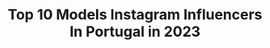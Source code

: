 ---
title: Top 10 Models Instagram Influencers In Portugal in 2023
description: >-
  Find top models Instagram influencers in Portugal in 2023. Most popular hashtags: #ootd #happy #smile.
platform: Instagram
hits: 99
text_top: Discover the top-rated Instagram profiles on inBeat.
text_bottom: Our database aggregates 99 Instagram influencers like this in Portugal for you to collaborate.
profiles:
  - username: "prazeresm"
    fullname: >-
      Mariana Prazeres
    bio: >-
      Content creator - Lisbon Full time photographer Part time model @prazeresmph
    location: "Portugal"
    followers: 22119
    engagement: 864
    commentsToLikes: 0.032311
    id: ck139c5u2kkr80i19l840390m
    verified: false
    hashtags: "#lisbonrestaurants, #snaptasteapp"
  - username: "saralopeeees"
    fullname: >-
      SARA | moda & lifestyle
    bio: >-
      Content creator • Fashion • Lifestyle 📍Model in Lisbon ✉️ geral.saralopes@gmail.com 10% - SARALOPES @bzr.streetstyle
    location: "Portugal"
    followers: 12116
    engagement: 622
    commentsToLikes: 0.257562
    id: ck8szqih6pccn0j78hojrkqe7
    verified: false
    hashtags: "#girlsgoneloavies, #inspiration, #loavies, #fashionlover"
  - username: "nuno.gemeos.moreira"
    fullname: >-
      Nuno Moreira
    bio: >-
      Owner & Dance teacher-Escola de dança Gémeos Moreira Choreographer at @dancatvi /dancing w/🌟 Model Empresário/Real Estate Collab send DM 📥
    location: "Portugal"
    followers: 107597
    engagement: 417
    commentsToLikes: 0.030907
    id: ckaozbg76l4od0i782zr49zhr
    verified: false
    hashtags: "#love, #body, #smile, #tbt"
  - username: "iamfabioteles"
    fullname: >-
      F A B I O • T E L E S
    bio: >-
      - @centralmodels 🇵🇹 - @fashionnovamen Ambassador For model, Digital & Brands: • Gustavo@centralmodels.pt (manager) - @myproteinpt Ambassador
    location: "Portugal"
    followers: 157818
    engagement: 730
    commentsToLikes: 0.011503
    id: ck5qdynmfxw7z0i118o9xwukj
    verified: false
    hashtags: "#weekend, #domingo, #workout, #caparica"
  - username: "yogawith.iva"
    fullname: >-
      ivazanotte
    bio: >-
      💪instructor streaching 👚👖yoga model 👉IVA20 my code for discount 👇 🧘‍♂️ @yantraconnection Embassador 👵grandmother 👩‍👧‍👧mother of 2 girls 🇵🇹Portugal
    location: "Portugal"
    followers: 14378
    engagement: 468
    commentsToLikes: 0.239723
    id: ckapauezvxic70i78ot2ctr0a
    verified: false
    hashtags: "#flexibility, #faro, #yogastrong, #yogatime"
  - username: "kevinsampaiotwin"
    fullname: >-
      Kevin Sampaio
    bio: >-
      •Portuguese model 🇵🇹 •Twin brother with @jonathansampaio •Currently living in NYC 🇺🇸
    location: "Portugal"
    followers: 109950
    engagement: 408
    commentsToLikes: 0.024881
    id: ck5btkddmg4fv0i11z5m30slo
    verified: true
    hashtags: "#nofilter, #nyc"
  - username: "jonathansampaio"
    fullname: >-
      Jonathan Sampaio
    bio: >-
      •Portuguese 🇵🇹 represented by @weare_models •Twin with @kevinsampaiotwin • living in Nyc🇺🇸 represented by @nextmodels
    location: "Portugal"
    followers: 97835
    engagement: 388
    commentsToLikes: 0.024871
    id: ck5btkc5pg4d30i11y71l0q03
    verified: true
    hashtags: "#polaroid"
  - username: "catiaaires13"
    fullname: >-
      Cátia Aires
    bio: >-
      @modelsfactory Aveiro Solicitadora ⚖ Catiaaires@live.com
    location: "Portugal"
    followers: 9098
    engagement: 1121
    commentsToLikes: 0.031329
    id: ck9hcajsfkind0j78ljzimtjf
    verified: false
    hashtags: "#happy, #happyness, #travel, #aveiro"
  - username: "diogoalmeidacunha"
    fullname: >-
      Diogo Cunha
    bio: >-
      • Portugal 🇵🇹 • Digital Creator / Model • diogocunhateam@gmail.com
    location: "Portugal"
    followers: 125508
    engagement: 113
    commentsToLikes: 0.065512
    id: ck5zm3t05lufs0i14g3ls3b2q
    verified: false
    hashtags: "#insta, #fashion, #pic, #look"
  - username: "alanatavares_"
    fullname: >-
      ALANA TAVARES
    bio: >-
      @blast_models @blast_actors @chic_brisbane @armyagency_casting
    location: "Portugal"
    followers: 15034
    engagement: 220
    commentsToLikes: 0.073797
    id: ck13ctymv25aw0i19zqk6s5hd
    verified: false
    hashtags: "#notyouraveragemodel"
---